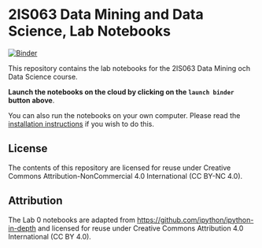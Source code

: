 # 2IS063 Data Mining and Data Science, Lab Notebooks

[![Binder](https://mybinder.org/badge.svg)](https://mybinder.org/v2/gh/UppsalaIM/2IS063/master)

This repository contains the lab notebooks for the 2IS063 Data Mining och Data Science course.

**Launch the notebooks on the cloud by clicking on the `launch binder` button above**.

You can also run the notebooks on your own computer. Please read the [installation instructions](INSTALL.md) if you wish to do this.

## License

The contents of this repository are licensed for reuse under Creative Commons Attribution-NonCommercial 4.0 International (CC BY-NC 4.0).

## Attribution

The Lab 0 notebooks are adapted from https://github.com/ipython/ipython-in-depth and licensed for reuse under Creative Commons Attribution 4.0 International (CC BY 4.0).
